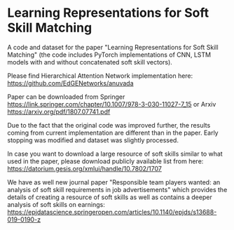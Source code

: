 # Learning Representations for Soft Skill Matching

A code and dataset for the paper "Learning Representations for Soft Skill Matching" (the code includes PyTorch implementations of CNN, LSTM models with and without concatenated soft skill vectors). 

Please find Hierarchical Attention Network implementation here: https://github.com/EdGENetworks/anuvada

Paper can be downloaded from Springer https://link.springer.com/chapter/10.1007/978-3-030-11027-7_15 or Arxiv https://arxiv.org/pdf/1807.07741.pdf

Due to the fact that the original code was improved further, the results coming from current implementation are different than in the paper. Early stopping was modified and dataset was slightly processed.

In case you want to download a large resource of soft skills similar to what used in the paper, please download publicly available list from here: https://datorium.gesis.org/xmlui/handle/10.7802/1707

We have as well new journal paper "Responsible team players wanted: an analysis of soft skill requirements in job advertisements" which provides the details of creating a resource of soft skills as well as contains a deeper analysis of soft skills on earnings: https://epjdatascience.springeropen.com/articles/10.1140/epjds/s13688-019-0190-z
